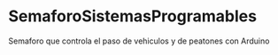 # SemaforoSistemasProgramables
Semaforo que controla el paso de vehiculos y de peatones con Arduino
